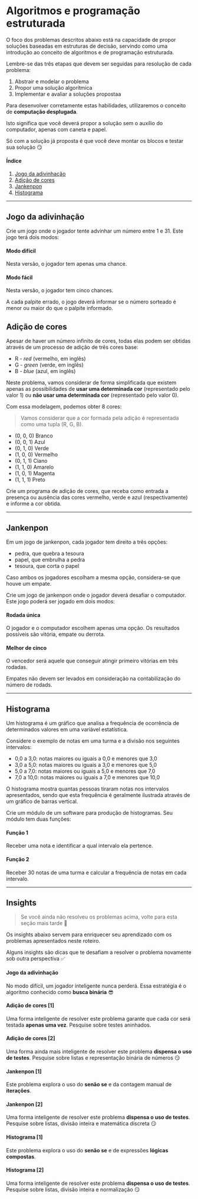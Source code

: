 # Algoritmos e programação estruturada

O foco dos problemas descritos abaixo está na capacidade de propor soluções baseadas em estruturas de decisão, servindo como uma introdução ao conceito de algoritmos e de programação estruturada.

Lembre-se das três etapas que devem ser seguidas para resolução de cada problema:

1. Abstrair e modelar o problema
2. Propor uma solução algorítmica
3. Implementar e avaliar a soluções propostaa

Para desenvolver corretamente estas habilidades, utilizaremos o conceito de **computação desplugada**. 

Isto significa que você deverá propor a solução sem o auxílio do computador, apenas com caneta e papel. 

Só com a solução já proposta é que você deve montar os blocos e testar sua solução 😏

#### Índice

1. [Jogo da adivinhação](#jogo-da-adivinhação)
2. [Adição de cores](#adição-de-cores)
3. [Jankenpon](#jankenpon)
4. [Histograma](#histograma)

---

## Jogo da adivinhação

Crie um jogo onde o jogador tente advinhar um número entre 1 e 31. Este jogo terá dois modos:

#### Modo difícil

Nesta versão, o jogador tem apenas uma chance.

#### Modo fácil

Nesta versão, o jogador tem cinco chances. 

A cada palpite errado, o jogo deverá informar se o número sorteado é menor ou maior do que o palpite informado.

## Adição de cores

Apesar de haver um número infinito de cores, todas elas podem ser obtidas através de um processo de adição de três cores base:

* R - *red* (vermelho, em inglês)
* G - *green* (verde, em inglês)
* B - *blue* (azul, em inglês)

Neste problema, vamos considerar de forma simplificada que existem apenas as possibilidades de **usar uma determinada cor** (representado pelo valor 1) ou **não usar uma determinada cor** (representado pelo valor 0).

Com essa modelagem, podemos obter 8 cores:

> Vamos considerar que a cor formada pela adição é representada como uma tupla (R, G, B). 
- (0, 0, 0) Branco
- (0, 0, 1) Azul
- (0, 1, 0) Verde
- (1, 0, 0) Vermelho
- (0, 1, 1) Ciano
- (1, 1, 0) Amarelo
- (1, 0, 1) Magenta
- (1, 1, 1) Preto

Crie um programa de adição de cores, que receba como entrada a presença ou ausência das cores vermelho, verde e azul (respectivamente) e informe a cor obtida.

---

## Jankenpon

Em um jogo de jankenpon, cada jogador tem direito a três opções:

- pedra, que quebra a tesoura
- papel, que embrulha a pedra
- tesoura, que corta o papel

Caso ambos os jogadores escolham a mesma opção, considera-se que houve um empate.

Crie um jogo de jankenpon onde o jogador deverá desafiar o computador. Este jogo poderá ser jogado em dois modos:

#### Rodada única

O jogador e o computador escolhem apenas uma opção. Os resultados possíveis são vitória, empate ou derrota.

#### Melhor de cinco

O vencedor será aquele que conseguir atingir primeiro vitórias em três rodadas. 

Empates não devem ser levados em consideração na contabilização do número de rodads.

--- 

## Histograma

Um histograma é um gráfico que analisa a frequência de ocorrência de determinados valores em uma variável estatística.

Considere o exemplo de notas em uma turma e a divisão nos seguintes intervalos:
- 0,0 a 3,0: notas maiores ou iguais a 0,0 e menores que 3,0
- 3,0 a 5,0: notas maiores ou iguais a 3,0 e menores que 5,0
- 5,0 a 7,0: notas maiores ou iguais a 5,0 e menores que 7,0
- 7,0 a 10,0: notas maiores ou iguais a 7,0 e menores que 10,0

O histograma mostra quantas pessoas tiraram notas nos intervalos apresentados, sendo que esta frequência é geralmente ilustrada através de um gráfico de barras vertical.

Crie um módulo de um software para produção de histogramas. Seu módulo tem duas funções:

#### Função 1

Receber uma nota e identificar a qual intervalo ela pertence.

#### Função 2

Receber 30 notas de uma turma e calcular a frequência de notas em cada intervalo.

---

## Insights

> Se você ainda não resolveu os problemas acima, volte para esta seção mais tarde 👻

Os insights abaixo servem para enriquecer seu aprendizado com os problemas apresentados neste roteiro.

Alguns insights são dicas que te desafiam a resolver o problema novamente sob outra perspectiva ✅ 

#### Jogo da adivinhação

No modo difícil, um jogador inteligente nunca perderá. Essa estratégia é o algoritmo conhecido como **busca binária** 😎

#### Adição de cores [1]

Uma forma inteligente de resolver este problema garante que cada cor será testada **apenas uma vez**. Pesquise sobre testes aninhados.

#### Adição de cores [2]

Uma forma ainda mais inteligente de resolver este problema **dispensa o uso de testes**. Pesquise sobre listas e representação binária de números 😏

#### Jankenpon [1]

Este problema explora o uso do **senão se** e da contagem manual de **iterações**.

#### Jankenpon [2]

Uma forma inteligente de resolver este problema **dispensa o uso de testes**. Pesquise sobre listas, divisão inteira e matemática discreta 😏

#### Histograma [1]

Este problema explora o uso do **senão se** e de expressões **lógicas compostas**.

#### Histograma [2]

Uma forma inteligente de resolver este problema **dispensa o uso de testes**. Pesquise sobre listas, divisão inteira e normalização 😏
